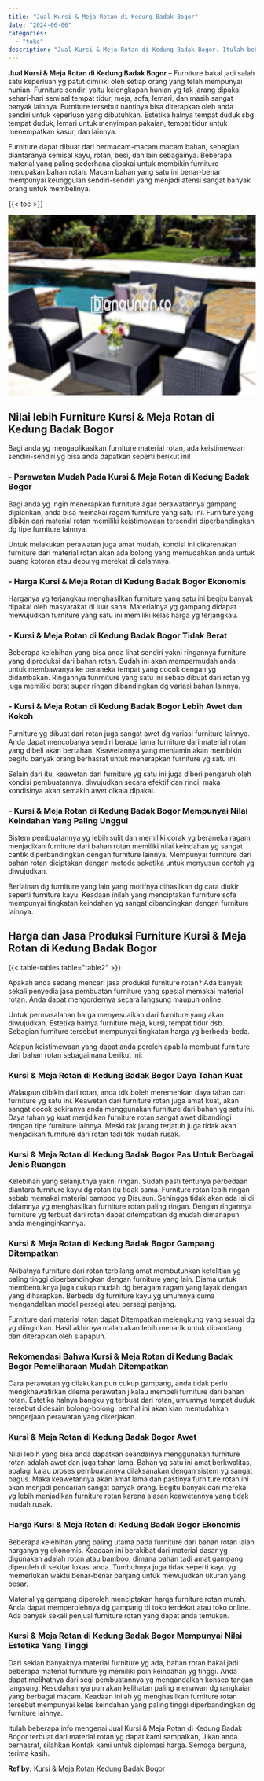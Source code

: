 ```yaml
---
title: "Jual Kursi & Meja Rotan di Kedung Badak Bogor"
date: "2024-06-06"
categories: 
  - "toko"
description: "Jual Kursi & Meja Rotan di Kedung Badak Bogor. Itulah beberapa info mengenai Jual Kursi & Meja Rotan di Kedung Badak Bogor terbuat dari material rotan yg dap..."
---
```


**Jual Kursi & Meja Rotan di Kedung Badak Bogor** – Furniture bakal jadi salah satu keperluan yg patut dimiliki oleh setiap orang yang telah mempunyai hunian. Furniture sendiri yaitu kelengkapan hunian yg tak jarang dipakai sehari-hari semisal tempat tidur, meja, sofa, lemari, dan masih sangat banyak lainnya. Furniture tersebut nantinya bisa diterapkan oleh anda sendiri untuk keperluan yang dibutuhkan. Estetika halnya tempat duduk sbg tempat duduk, lemari untuk menyimpan pakaian, tempat tidur untuk menempatkan kasur, dan lainnya.

Furniture dapat dibuat dari bermacam-macam macam bahan, sebagian diantaranya semisal kayu, rotan, besi, dan lain sebagainya. Beberapa material yang paling sederhana dipakai untuk membikin furniture merupakan bahan rotan. Macam bahan yang satu ini benar-benar mempunyai keunggulan sendiri-sendiri yang menjadi atensi sangat banyak orang untuk membelinya.

{{< toc >}}

![Jual Kursi & Meja Rotan di Kedung Badak Bogor](/images/kursi-meja-rotan-murah40.png)

## Nilai lebih Furniture Kursi & Meja Rotan di Kedung Badak Bogor

Bagi anda yg mengaplikasikan furniture material rotan, ada keistimewaan sendiri-sendiri yg bisa anda dapatkan seperti berikut ini!

### \- Perawatan Mudah Pada Kursi & Meja Rotan di Kedung Badak Bogor

Bagi anda yg ingin menerapkan furniture agar perawatannya gampang dijalankan, anda bisa memakai ragam furniture yang satu ini. Furniture yang dibikin dari material rotan memiliki keistimewaan tersendiri diperbandingkan dg tipe furniture lainnya.

Untuk melakukan perawatan juga amat mudah, kondisi ini dikarenakan furniture dari material rotan akan ada bolong yang memudahkan anda untuk buang kotoran atau debu yg merekat di dalamnya.

### \- Harga Kursi & Meja Rotan di Kedung Badak Bogor Ekonomis

Harganya yg terjangkau menghasilkan furniture yang satu ini begitu banyak dipakai oleh masyarakat di luar sana. Materialnya yg gampang didapat mewujudkan furniture yang satu ini memiliki kelas harga yg terjangkau.

### \- Kursi & Meja Rotan di Kedung Badak Bogor Tidak Berat

Beberapa kelebihan yang bisa anda lihat sendiri yakni ringannya furniture yang diproduksi dari bahan rotan. Sudah ini akan mempermudah anda untuk membawanya ke beraneka tempat yang cocok dengan yg didambakan. Ringannya funrniture yang satu ini sebab dibuat dari rotan yg juga memiliki berat super ringan dibandingkan dg variasi bahan lainnya.

### \- Kursi & Meja Rotan di Kedung Badak Bogor Lebih Awet dan Kokoh

Furniture yg dibuat dari rotan juga sangat awet dg variasi furniture lainnya. Anda dapat mencobanya sendiri berapa lama furniture dari material rotan yang dibeli akan bertahan. Keawetannya yang menjamin akan membikin begitu banyak orang berhasrat untuk menerapkan furniture yg satu ini.

Selain dari itu, keawetan dari furniture yg satu ini juga diberi pengaruh oleh kondisi pembuatannya. diwujudkan secara efektif dan rinci, maka kondisinya akan semakin awet dikala dipakai.

### \- Kursi & Meja Rotan di Kedung Badak Bogor Mempunyai Nilai Keindahan Yang Paling Unggul

Sistem pembuatannya yg lebih sulit dan memiliki corak yg beraneka ragam menjadikan furniture dari bahan rotan memiliki nilai keindahan yg sangat cantik diperbandingkan dengan furniture lainnya. Mempunyai furniture dari bahan rotan diciptakan dengan metode seketika untuk menyusun contoh yg diwujudkan.

Berlainan dg furniture yang lain yang motifnya dihasilkan dg cara diukir seperti furniture kayu. Keadaan inilah yang menciptakan furniture sofa mempunyai tingkatan keindahan yg sangat dibandingkan dengan furniture lainnya.

## Harga dan Jasa Produksi Furniture Kursi & Meja Rotan di Kedung Badak Bogor

{{< table-tables table="table2" >}}

Apakah anda sedang mencari jasa produksi furniture rotan? Ada banyak sekali penyedia jasa pembuatan furniture yang spesial memakai material rotan. Anda dapat mengordernya secara langsung maupun online.

Untuk permasalahan harga menyesuaikan dari furniture yang akan diwujudkan. Estetika halnya furniture meja, kursi, tempat tidur dsb. Sebagian furniture tersebut mempunyai tingkatan harga yg berbeda-beda.

Adapun keistimewaan yang dapat anda peroleh apabila membuat furniture dari bahan rotan sebagaimana berikut ini:

### Kursi & Meja Rotan di Kedung Badak Bogor Daya Tahan Kuat

Walaupun dibikin dari rotan, anda tdk boleh meremehkan daya tahan dari furniture yg satu ini. Keawetan dari furniture rotan juga amat kuat, akan sangat cocok sekiranya anda menggunakan furniture dari bahan yg satu ini. Daya tahan yg kuat menjdikan furniture rotan sangat awet dibandingi dengan tipe furniture lainnya. Meski tak jarang terjatuh juga tidak akan menjadikan furniture dari rotan tadi tdk mudah rusak.

### Kursi & Meja Rotan di Kedung Badak Bogor Pas Untuk Berbagai Jenis Ruangan

Kelebihan yang selanjutnya yakni ringan. Sudah pasti tentunya perbedaan diantara furniture kayu dg rotan itu tidak sama. Furniture rotan lebih ringan sebab memakai material bamboo yg Disusun. Sehingga tidak akan ada isi di dalamnya yg menghasilkan furniture rotan paling ringan. Dengan ringannya furniture yg terbuat dari rotan dapat ditempatkan dg mudah dimanapun anda menginginkannya.

### Kursi & Meja Rotan di Kedung Badak Bogor Gampang Ditempatkan

Akibatnya furniture dari rotan terbilang amat membutuhkan ketelitian yg paling tinggi diperbandingkan dengan furniture yang lain. Diama untuk membentuknya juga cukup mudah dg beragam ragam yang layak dengan yang diharapkan. Berbeda dg furniture kayu yg umumnya cuma mengandalkan model persegi atau persegi panjang.

Furniture dari material rotan dapat Ditempatkan melengkung yang sesuai dg yg diinginkan. Hasil akhirnya malah akan lebih menarik untuk dipandang dan diterapkan oleh siapapun.

### Rekomendasi Bahwa Kursi & Meja Rotan di Kedung Badak Bogor Pemeliharaan Mudah Ditempatkan

Cara perawatan yg dilakukan pun cukup gampang, anda tidak perlu mengkhawatirkan dilema perawatan jikalau membeli furniture dari bahan rotan. Estetika halnya bangku yg terbuat dari rotan, umumnya tempat duduk tersebut didesain bolong-bolong, perihal ini akan kian memudahkan pengerjaan perawatan yang dikerjakan.

### Kursi & Meja Rotan di Kedung Badak Bogor Awet

Nilai lebih yang bisa anda dapatkan seandainya menggunakan furniture rotan adalah awet dan juga tahan lama. Bahan yg satu ini amat berkwalitas, apalagi kalau proses pembuatannya dilaksanakan dengan sistem yg sangat bagus. Maka keawetannya akan amat lama dan pastinya furniture rotan ini akan menjadi pencarian sangat banyak orang. Begitu banyak dari mereka yg lebih menjadikan furniture rotan karena alasan keawetannya yang tidak mudah rusak.

### Harga Kursi & Meja Rotan di Kedung Badak Bogor Ekonomis

Beberapa kelebihan yang paling utama pada furniture dari bahan rotan ialah harganya yg ekonomis. Keadaan ini berakibat dari material dasar yg digunakan adalah rotan atau bamboo, dimana bahan tadi amat gampang diperoleh di sekitar lokasi anda. Tumbuhnya juga tidak seperti kayu yg memerlukan waktu benar-benar panjang untuk mewujudkan ukuran yang besar.

Material yg gampang diperoleh menciptakan harga furniture rotan murah. Anda dapat memperolehnya dg gampang di toko terdekat atau toko online. Ada banyak sekali penjual furniture rotan yang dapat anda temukan.

### Kursi & Meja Rotan di Kedung Badak Bogor Mempunyai Nilai Estetika Yang Tinggi

Dari sekian banyaknya material furniture yg ada, bahan rotan bakal jadi beberapa material furniture yg memiliki poin keindahan yg tinggi. Anda dapat melihatnya dari segi pembuatannya yg mengandalkan konsep tangan langsung. Kesudahannya pun akan kelihatan paling menawan dg rangkaian yang berbagai macam. Keadaan inilah yg menghasilkan furniture rotan tersebut mempunyai kelas keindahan yang paling tinggi diperbandingkan dg furniture lainnya.

Itulah beberapa info mengenai Jual Kursi & Meja Rotan di Kedung Badak Bogor terbuat dari material rotan yg dapat kami sampaikan, Jikan anda berhasrat, silahkan Kontak kami untuk diplomasi harga. Semoga berguna, terima kasih.

**Ref by:** [Kursi & Meja Rotan Kedung Badak Bogor](https://id.wikipedia.org/wiki/Kursi)
